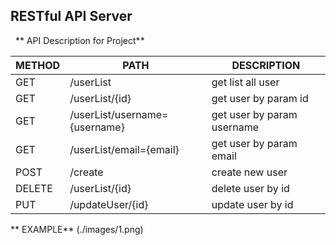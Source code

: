 ﻿## RESTful API Server ##

&nbsp;
** API Description for Project**

METHOD | PATH | DESCRIPTION 
------------|-----|------------
GET | /userList | get list all user
GET | /userList/{id} | get user by param id
GET | /userList/username={username} | get user by param username
GET | /userList/email={email} | get user by param email
POST | /create | create new user 
DELETE | /userList/{id} | delete user by id
PUT | /updateUser/{id} | update user by id

** EXAMPLE**
(./images/1.png)

